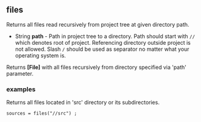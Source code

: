 ## files

Returns all files read recursively from project tree at given directory path.

 * String __path__ - Path in project tree to a directory.
Path should start with `//` which denotes root of project.
Referencing directory outside project is not allowed.
Slash `/` should be used as separator no matter what your operating system is.

Returns __[File]__ with all files recursively from directory specified
via 'path' parameter.

### examples

Returns all files located in 'src' directory or its subdirectories.
```
sources = files("//src") ;
```
